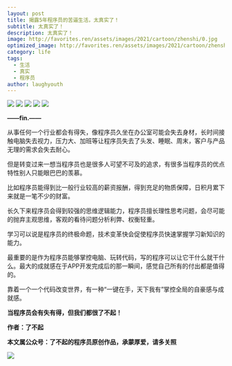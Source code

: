 ```yaml
---
layout: post
title: 揭露5年程序员的苦逼生活，太真实了！
subtitle: 太真实了！
description: 太真实了！
image: http://favorites.ren/assets/images/2021/cartoon/zhenshi/0.jpg
optimized_image: http://favorites.ren/assets/images/2021/cartoon/zhenshi/0.jpg
category: life
tags:
  - 生活
  - 真实
  - 程序员
author: laughyouth
---
```




![](http://favorites.ren/assets/images/2021/cartoon/bianbie/640.jpeg)
![](http://favorites.ren/assets/images/2021/cartoon/zhenshi/640.jpeg)
![](http://favorites.ren/assets/images/2021/cartoon/zhenshi/640-1.jpeg)
![](http://favorites.ren/assets/images/2021/cartoon/zhenshi/640-2.jpeg)
![](http://favorites.ren/assets/images/2021/cartoon/zhenshi/640-2.jpeg)

**——fin.——**

从事任何一个行业都会有得失，像程序员久坐在办公室可能会失去身材，长时间接触电脑失去视力，压力大、加班等让程序员失去了头发、睡眠、周末，客户与产品无理的需求会失去耐心。

但是转变过来一想当程序员也是很多人可望不可及的追求，有很多当程序员的优点特性别人只能眼巴巴的羡慕。

比如程序员能得到比一般行业较高的薪资报酬，得到充足的物质保障，日积月累下来就是一笔不少的财富。

长久下来程序员会得到较强的思维逻辑能力，程序员擅长理性思考问题，会尽可能的抛弃主观思维，客观的看待问题分析利弊、权衡轻重。

学习可以说是程序员的终极命题，技术变革快会促使程序员快速掌握学习新知识的能力。

最重要的是作为程序员能够掌控电脑、玩转代码，写的程序可以让它干什么就干什么。最大的成就感在于APP开发完成后的那一瞬间，感觉自己所有的付出都是值得的。

靠着一个一个代码改变世界，有一种“一键在手，天下我有”掌控全局的自豪感与成就感。

**当程序员会有失有得，但我们都很了不起！**

**作者：了不起**

**本文属公众号：了不起的程序员原创作品，承蒙厚爱，请多关照**

![](http://favorites.ren/assets/images/2021/cartoon/moyu/640-3.jpeg)




